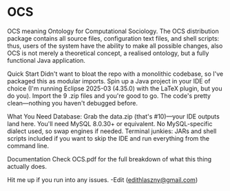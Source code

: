 # OCS
OCS meaning Ontology for Computational Sociology. The OCS distribution package contains all source files, configuration text files, and shell scripts: thus, users of the system have the ability to make all possible changes, also OCS is not merely a theoretical concept, a realised ontology, but a fully functional Java application.

Quick Start
Didn't want to bloat the repo with a monolithic codebase, so I've packaged this as modular imports. Spin up a Java project in your IDE of choice (I'm running Eclipse 2025-03 (4.35.0) with the LaTeX plugin, but you do you). Import the 9 .zip files and you're good to go. The code's pretty clean—nothing you haven't debugged before.

What You Need
Database: Grab the data.zip (that's #10)—your IDE outputs land here. You'll need MySQL 8.0.30+ or equivalent. No MySQL-specific dialect used, so swap engines if needed.
Terminal junkies: JARs and shell scripts included if you want to skip the IDE and run everything from the command line.

Documentation
Check OCS.pdf for the full breakdown of what this thing actually does.

Hit me up if you run into any issues.
-Edit (edithlaszny@gmail.com)

